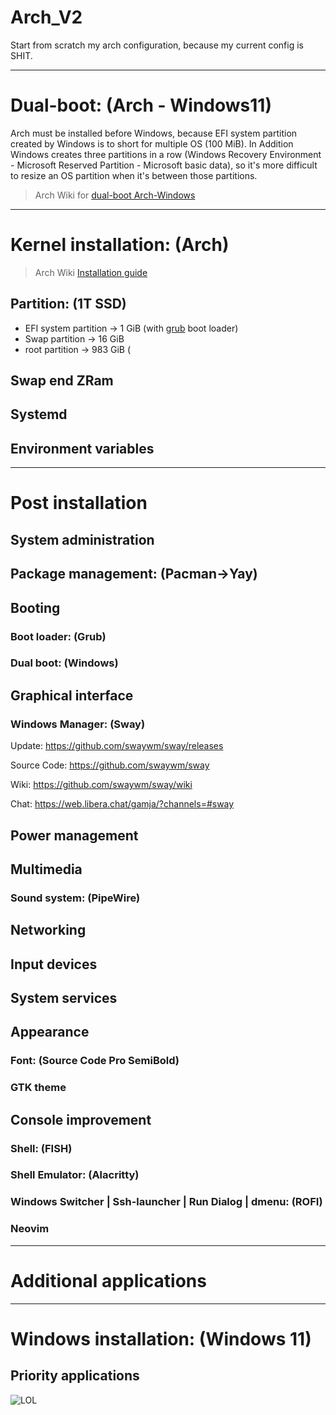# Arch_V2
Start from scratch my arch configuration, because my current config is SHIT.

---
# Dual-boot: (Arch - Windows11)
Arch must be installed before Windows, because EFI system partition created by Windows is to short for multiple OS (100 MiB). In Addition Windows creates three partitions in a row (Windows Recovery Environment - Microsoft Reserved Partition - Microsoft basic data), so it's more difficult to resize an OS partition when it's between those partitions.
> Arch Wiki for [dual-boot Arch-Windows](https://wiki.archlinux.org/title/Dual_boot_with_Windows)

---
# Kernel installation: (Arch)
> Arch Wiki [Installation guide](https://wiki.archlinux.org/title/Installation_guide)

## Partition: (1T SSD)
- EFI system partition -> 1 GiB (with [grub](#Boot-loader) boot loader)
- Swap partition -> 16 GiB
- root partition -> 983 GiB (

## Swap end ZRam

## Systemd

## Environment variables

---
# Post installation

## System administration

## Package management: (Pacman->Yay)

## Booting
### Boot loader: (Grub)
### Dual boot: (Windows)

## Graphical interface
### Windows Manager: (Sway)
Update: https://github.com/swaywm/sway/releases

Source Code: https://github.com/swaywm/sway

Wiki: https://github.com/swaywm/sway/wiki

Chat: https://web.libera.chat/gamja/?channels=#sway

## Power management

## Multimedia
### Sound system: (PipeWire)

## Networking

## Input devices

## System services

## Appearance
### Font: (Source Code Pro SemiBold)
### GTK theme

## Console improvement
### Shell: (FISH)
### Shell Emulator: (Alacritty)
### Windows Switcher | Ssh-launcher | Run Dialog | dmenu: (ROFI)
### Neovim

---
# Additional applications

---
# Windows installation: (Windows 11)

## Priority applications
![**LOL**](https://www.leagueoflegends.com/static/logo-1200-589b3ef693ce8a750fa4b4704f1e61f2.png)
